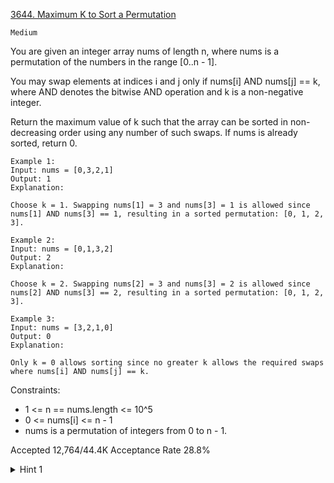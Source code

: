 [3644. Maximum K to Sort a Permutation](https://leetcode.com/problems/maximum-k-to-sort-a-permutation/)

`Medium`

You are given an integer array nums of length n, where nums is a permutation of the numbers in the range [0..n - 1].

You may swap elements at indices i and j only if nums[i] AND nums[j] == k, where AND denotes the bitwise AND operation and k is a non-negative integer.

Return the maximum value of k such that the array can be sorted in non-decreasing order using any number of such swaps. If nums is already sorted, return 0.

```
Example 1:
Input: nums = [0,3,2,1]
Output: 1
Explanation:

Choose k = 1. Swapping nums[1] = 3 and nums[3] = 1 is allowed since nums[1] AND nums[3] == 1, resulting in a sorted permutation: [0, 1, 2, 3].

Example 2:
Input: nums = [0,1,3,2]
Output: 2
Explanation:

Choose k = 2. Swapping nums[2] = 3 and nums[3] = 2 is allowed since nums[2] AND nums[3] == 2, resulting in a sorted permutation: [0, 1, 2, 3].

Example 3:
Input: nums = [3,2,1,0]
Output: 0
Explanation:

Only k = 0 allows sorting since no greater k allows the required swaps where nums[i] AND nums[j] == k.
```

Constraints:

- 1 <= n == nums.length <= 10^5
- 0 <= nums[i] <= n - 1
- nums is a permutation of integers from 0 to n - 1.

Accepted
12,764/44.4K
Acceptance Rate
28.8%

<details>
<summary>Hint 1</summary>

Take the bitwise AND of all elements that are not in their correct position.

</details>